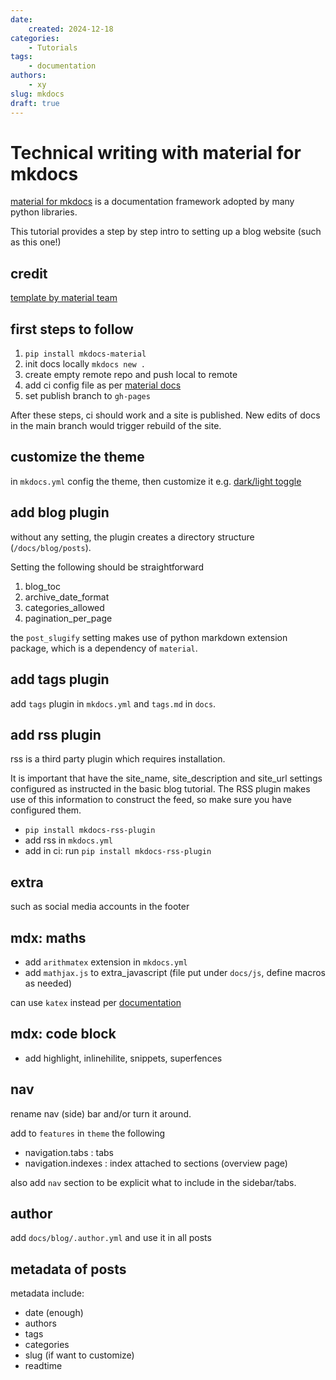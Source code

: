 ```yaml
---
date:
    created: 2024-12-18
categories:
    - Tutorials
tags:
    - documentation
authors:
    - xy
slug: mkdocs
draft: true
---
```


# Technical writing with material for mkdocs


[material for mkdocs](https://squidfunk.github.io/mkdocs-material/) is a documentation framework adopted by many python libraries. 

This tutorial provides a step by step intro to setting up a blog website (such as this one!)

## credit

[template by material team](https://github.com/mkdocs-material/create-blog/blob/main/mkdocs.yml)

## first steps to follow

1. `pip install mkdocs-material`
1. init docs locally `mkdocs new .` 
1. create empty remote repo and push local to remote 
1. add ci config file as per [material docs](https://squidfunk.github.io/mkdocs-material/publishing-your-site/)
1. set publish branch to `gh-pages`

After these steps, ci should work and a site is published. 
New edits of docs in the main branch would trigger rebuild of the site. 

## customize the theme

in `mkdocs.yml` config the theme, then customize it e.g. [dark/light toggle](https://squidfunk.github.io/mkdocs-material/setup/changing-the-colors/)

## add blog plugin

without any setting, the plugin creates a directory structure (`/docs/blog/posts`). 

Setting the following should be straightforward

1. blog_toc
1. archive_date_format
1. categories_allowed
1. pagination_per_page

the `post_slugify` setting makes use of python markdown extension package, which is a dependency of `material`.  

## add tags plugin

add `tags` plugin in `mkdocs.yml` and `tags.md` in `docs`.

## add rss plugin

rss is a third party plugin which requires installation. 

It is important that have the site_name, site_description and site_url settings configured as instructed in the basic blog tutorial. The RSS plugin makes use of this information to construct the feed, so make sure you have configured them.

- `pip install mkdocs-rss-plugin`
- add rss in  `mkdocs.yml`
- add in ci: run `pip install mkdocs-rss-plugin`

## extra 

such as social media accounts in the footer

## mdx: maths

- add `arithmatex` extension in `mkdocs.yml`
- add `mathjax.js` to  extra_javascript (file put under `docs/js`, define macros as needed)   

can use `katex` instead per [documentation](https://squidfunk.github.io/mkdocs-material/reference/math/?h=math)

## mdx: code block

- add highlight, inlinehilite, snippets, superfences

## nav

rename nav (side) bar and/or turn it around. 

add to `features` in `theme` the following   
- navigation.tabs : tabs
- navigation.indexes : index attached to sections (overview page)

also add `nav` section to be explicit what to include in the sidebar/tabs. 

## author

add `docs/blog/.author.yml` and use it in all posts


## metadata of posts

metadata include: 

- date (enough)
- authors
- tags
- categories
- slug (if want to customize)
- readtime